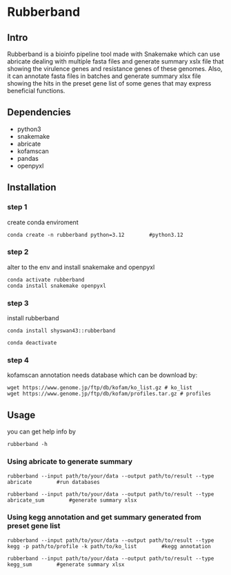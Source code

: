 # Rubberband

## Intro
Rubberband is a bioinfo pipeline tool made with Snakemake which can use abricate dealing with multiple fasta files and generate summary xslx file that showing the virulence genes and resistance genes of these genomes. Also, it can annotate fasta files in batches and generate summary xlsx file showing the hits in the preset gene list of some genes that may express beneficial functions.

## Dependencies
- python3
- snakemake
- abricate
- kofamscan
- pandas
- openpyxl

## Installation
### step 1
create conda enviroment
```
conda create -n rubberband python=3.12        #python3.12
```
### step 2
alter to the env and install snakemake and openpyxl
```
conda activate rubberband
conda install snakemake openpyxl
```
### step 3
install rubberband
```
conda install shyswan43::rubberband
```
```
conda deactivate
```
### step 4
kofamscan annotation needs database which can be download by:
```
wget https://www.genome.jp/ftp/db/kofam/ko_list.gz # ko_list
wget https://www.genome.jp/ftp/db/kofam/profiles.tar.gz # profiles 
```
## Usage
you can get help info by
```
rubberband -h
```
### Using abricate to generate summary
```
rubberband --input path/to/your/data --output path/to/result --type abricate        #run databases
```
```
rubberband --input path/to/your/data --output path/to/result --type abricate_sum        #generate summary xlsx
```
### Using kegg annotation and get summary generated from preset gene list    
```
rubberband --input path/to/your/data --output path/to/result --type kegg -p path/to/profile -k path/to/ko_list        #kegg annotation
```
```
rubberband --input path/to/your/data --output path/to/result --type kegg_sum        #generate summary xlsx
```
